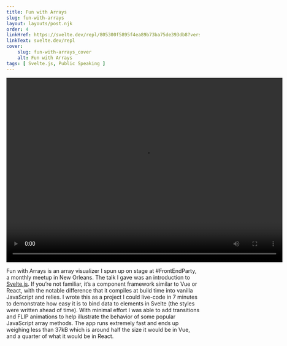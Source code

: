 ```yaml
---
title: Fun with Arrays
slug: fun-with-arrays
layout: layouts/post.njk
order: 4
linkHref: https://svelte.dev/repl/805300f5895f4ea89b73ba75de393db8?version=3.16.0
linkText: svelte.dev/repl
cover:
    slug: fun-with-arrays_cover
    alt: Fun with Arrays
tags: [ Svelte.js, Public Speaking ]
---
```

<video class="post-video" width="720" height="480" loop="true" controls>
    <source src="/videos/fun-with-arrays.mp4" type="video/mp4">
    Sorry, your browser doesn't support embedded videos.
</video>

Fun with Arrays is an array visualizer I spun up on stage at #FrontEndParty, a monthly meetup in New Orleans. The talk I gave was an introduction to [Svelte.js](https://svelte.dev). If you’re not familiar, it’s a component framework similar to Vue or React, with the notable difference that it compiles at build time into vanilla JavaScript and relies. I wrote this as a project I could live-code in 7 minutes to demonstrate how easy it is to bind data to elements in Svelte (the styles were written ahead of time).  With minimal effort I was able to add transitions and FLIP animations to help illustrate the behavior of some popular JavaScript array methods. The app runs extremely fast and ends up weighing less than 37kB which is around half the size it would be in Vue, and a quarter of what it would be in React.
